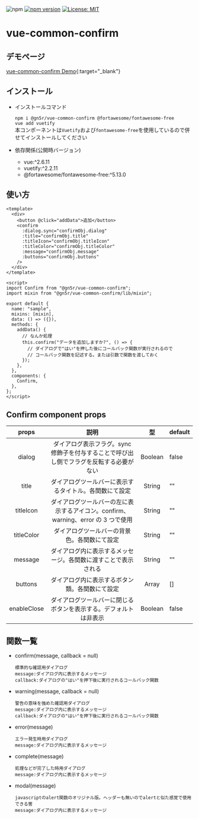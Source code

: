 ![npm](https://img.shields.io/npm/dt/@gn5r/vue-common-confirm)
[![npm version](https://badge.fury.io/js/%40gn5r%2Fvue-common-confirm.svg)](https://badge.fury.io/js/%40gn5r%2Fvue-common-confirm)
[![License: MIT](https://img.shields.io/badge/License-MIT-yellow.svg)](https://opensource.org/licenses/MIT)

# vue-common-confirm

## デモページ

[vue-common-confirm Demo](https://gn5r.github.io/vue-common-confirm/){:target="_blank"}

## インストール

- インストールコマンド

  `npm i @gn5r/vue-common-confirm @fortawesome/fontawesome-free`  
   `vue add vuetify`  
   本コンポーネントは`Vuetify`および`fontawesome-free`を使用しているので併せてインストールしてください

- 依存関係(公開時バージョン)

  - vue:^2.6.11
  - vuetify:^2.2.11
  - @fortawesome/fontawesome-free:^5.13.0

## 使い方

```vue
<template>
  <div>
    <button @click="addData">追加</button>
    <confirm
      :dialog.sync="confirmObj.dialog"
      :title="confirmObj.title"
      :titleIcon="confirmObj.titleIcon"
      :titleColor="confirmObj.titleColor"
      :message="confirmObj.message"
      :buttons="confirmObj.buttons"
    />
  </div>
</template>

<script>
import Confirm from "@gn5r/vue-common-confirm";
import mixin from "@gn5r/vue-common-confirm/lib/mixin";

export default {
  name: "sample",
  mixins: [mixin],
  data: () => ({}),
  methods: {
    addData() {
      // なんか処理
      this.confirm("データを追加しますか?", () => {
        // ダイアログで"はい"を押した後にコールバック関数が実行されるので
        // コールバック関数を記述する。または引数で関数を渡しておく
      });
    },
  },
  components: {
    Confirm,
  },
};
</script>
```

## Confirm component props

|    props    |                                          説明                                           |   型    | default |
| :---------: | :-------------------------------------------------------------------------------------: | :-----: | ------- |
|   dialog    | ダイアログ表示フラグ。sync 修飾子を付与することで呼び出し側でフラグを反転する必要がない | Boolean | false   |
|    title    |                 ダイアログツールバーに表示するタイトル。各関数にて設定                  | String  | ""      |
|  titleIcon  |    ダイアログツールバーの左に表示するアイコン。confirm、warning、error の 3 つで使用    | String  | ""      |
| titleColor  |                      ダイアログツールバーの背景色。各関数にて設定                       | String  | ""      |
|   message   |             ダイアログ内に表示するメッセージ。各関数に渡すことで表示される              | String  | ""      |
|   buttons   |                     ダイアログ内に表示するボタン類。各関数にて設定                      |  Array  | []      |
| enableClose |            ダイアログツールバーに閉じるボタンを表示する。デフォルトは非表示             | Boolean | false   |

## 関数一覧

- confirm(message, callback = null)

  ```
  標準的な確認用ダイアログ
  message:ダイアログ内に表示するメッセージ
  callback:ダイアログの"はい"を押下後に実行されるコールバック関数
  ```

- warning(message, callback = null)

  ```
  警告の意味を強めた確認用ダイアログ
  message:ダイアログ内に表示するメッセージ
  callback:ダイアログの"はい"を押下後に実行されるコールバック関数
  ```

- error(message)

  ```
  エラー発生時用ダイアログ
  message:ダイアログ内に表示するメッセージ
  ```

- complete(message)

  ```
  処理などが完了した時用ダイアログ
  message:ダイアログ内に表示するメッセージ
  ```

- modal(message)

  ```
  javascriptのalert関数のオリジナル版。ヘッダーも無いのでalertと似た感覚で使用できる筈
  message:ダイアログ内に表示するメッセージ
  ```
